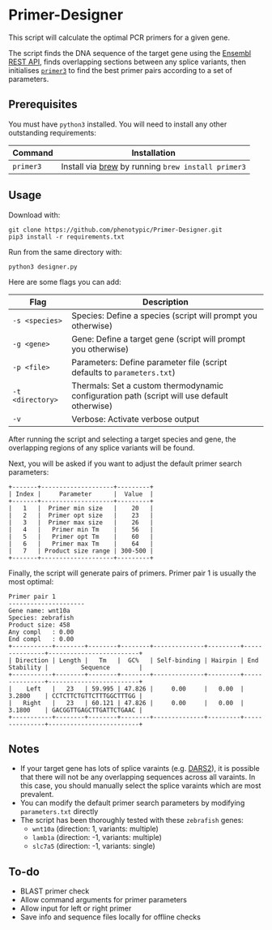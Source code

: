 # Primer-Designer

This script will calculate the optimal PCR primers for a given gene.

The script finds the DNA sequence of the target gene using the [Ensembl REST API](https://rest.ensembl.org), finds overlapping sections between any splice variants, then initialises [`primer3`](https://github.com/primer3-org/primer3) to find the best primer pairs according to a set of parameters.

## Prerequisites

You must have `python3` installed. You will need to install any other outstanding requirements:

| Command | Installation |
| --- | --- |
| `primer3` | Install via [brew](https://brew.sh) by running `brew install primer3` |

## Usage

Download with:
```
git clone https://github.com/phenotypic/Primer-Designer.git
pip3 install -r requirements.txt
```

Run from the same directory with:
```
python3 designer.py
```

Here are some flags you can add:

| Flag | Description |
| --- | --- |
| `-s <species>` | Species: Define a species (script will prompt you otherwise) |
| `-g <gene>` | Gene: Define a target gene (script will prompt you otherwise) |
| `-p <file>` | Parameters: Define parameter file (script defaults to `parameters.txt`) |
| `-t <directory>` | Thermals: Set a custom thermodynamic configuration path (script will use default otherwise) |
| `-v` | Verbose: Activate verbose output |

After running the script and selecting a target species and gene, the overlapping regions of any splice variants will be found.

Next, you will be asked if you want to adjust the default primer search parameters:

```
+-------+--------------------+---------+
| Index |     Parameter      |  Value  |
+-------+--------------------+---------+
|   1   |  Primer min size   |    20   |
|   2   |  Primer opt size   |    23   |
|   3   |  Primer max size   |    26   |
|   4   |   Primer min Tm    |    56   |
|   5   |   Primer opt Tm    |    60   |
|   6   |   Primer max Tm    |    64   |
|   7   | Product size range | 300-500 |
+-------+--------------------+---------+
```

Finally, the script will generate pairs of primers. Primer pair 1 is usually the most optimal:

```
Primer pair 1
---------------------
Gene name: wnt10a
Species: zebrafish
Product size: 458
Any compl   : 0.00
End compl   : 0.00
+-----------+--------+--------+--------+--------------+---------+---------------+-------------------------+
| Direction | Length |   Tm   |  GC%   | Self-binding | Hairpin | End Stability |         Sequence        |
+-----------+--------+--------+--------+--------------+---------+---------------+-------------------------+
|    Left   |   23   | 59.995 | 47.826 |     0.00     |   0.00  |     3.2800    | CCTCTTCTGTTCTTTGGCTTTGG |
|   Right   |   23   | 60.121 | 47.826 |     0.00     |   0.00  |     3.1800    | GACGGTTGAGCTTGATTCTGAAC |
+-----------+--------+--------+--------+--------------+---------+---------------+-------------------------+
```

## Notes

- If your target gene has lots of splice varaints (e.g. [DARS2](https://ensembl.org/Homo_sapiens/Gene/Summary?db=core;g=ENSG00000117593;r=1:173824653-173858808)), it is possible that there will not be any overlapping sequences across all varaints. In this case, you should manually select the splice varaints which are most prevalent.
- You can modify the default primer search parameters by modifying `parameters.txt` directly
- The script has been thoroughly tested with these `zebrafish` genes: 
  - `wnt10a` (direction: 1, variants: multiple)
  - `lamb1a` (direction: -1, variants: multiple)
  - `slc7a5` (direction: -1, variants: single)

## To-do

- BLAST primer check
- Allow command arguments for primer parameters
- Allow input for left or right primer
- Save info and sequence files locally for offline checks
